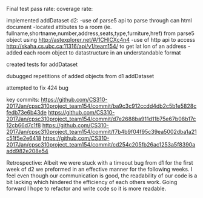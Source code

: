 Final test pass rate: coverage rate:

implemented addDataset d2:
  -use of parse5 api to parse through can html document
  -located attibutes to a room (ie. fullname,shortname,number,address,seats,type,furniture,href) from 
   parse5 object using http://astexplorer.net/#/1CHlCXc4n4
  -use of http api to access http://skaha.cs.ubc.ca:11316/api/v1/team154/ to get lat lon of an address
  -added each room object to datastructure in an understandable format
 
created tests for addDataset

dubugged repetitions of added objects from d1 addDataset

attempted to fix 424 bug

key commits:
https://github.com/CS310-2017Jan/cpsc310project_team154/commit/ba9c3c912ccdd4db2c5b1e5828cfedb73e6b43de
https://github.com/CS310-2017Jan/cpsc310project_team154/commit/d7e2688ba911d11b75e67b08b17c12cb66d7c1f8
https://github.com/CS310-2017Jan/cpsc310project_team154/commit/f7b4b9f04f95c39ea5002dba1a21c51f5e2e6418
https://github.com/CS310-2017Jan/cpsc310project_team154/commit/cd254c205fb26ac1253a5f8390aadd982e208e54


Retrospective: Albeit we were stuck with a timeout bug from d1 for the first week of d2 we preformed in an effective manner for the following
weeks. I feel even though our communication is good, the readability of our code is a bit lacking which hindered the efficiency of each others work.
Going forward I hope to refactor and write code so it is more readable.
